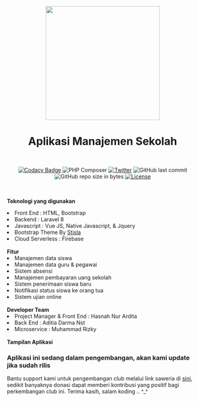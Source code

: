 <p align="center">
<img src='http://asset.justhasnah.my.id/screenshoot/Logo_Project/nadha_school_logo.jpg' width='300px'>
</p>
<h1 align="center">Aplikasi Manajemen Sekolah</h1>
<br>
<span align="center">

[![Codacy Badge](https://app.codacy.com/project/badge/Grade/73992f34e72143c58ec4fc34d4c51f8b)](https://www.codacy.com/manual/haxorsprogramming/Nadha-School?utm_source=github.com&amp;utm_medium=referral&amp;utm_content=haxorsprogramming/Nadha-School&amp;utm_campaign=Badge_Grade) ![PHP Composer](https://github.com/haxorsprogramming/Nadha-School/workflows/PHP%20Composer/badge.svg) [![Twitter](https://img.shields.io/twitter/follow/nadha_alditha.svg?style=social&label=Follow)](https://twitter.com/intent/follow?screen_name=nadha_alditha) ![GitHub last commit](https://img.shields.io/github/last-commit/haxorsprogramming/Nadha-School.svg) ![GitHub repo size in bytes](https://img.shields.io/github/repo-size/badges/shields.svg) [![License](https://img.shields.io/github/license/haxorsprogramming/Nadha-School.svg)](LICENSE)


</span>
</p>

<br/><br/>
<b>Teknologi yang digunakan</b>
<li>Front End : HTML, Bootstrap</li>
<li>Backend : Laravel 8</li>
<li>Javascript : Vue JS, Native Javascript, & Jquery</li>
<li>Bootstrap Theme By <a href="https://demo.getstisla.com/index.html">Stisla</a></li>
<li>Cloud Serverless : Firebase</li>
<br/>
<b>Fitur</b>
<li> Manajemen data siswa</li>
<li> Manajemen data guru & pegawai</li>
<li> Sistem absensi</li>
<li> Manajemen pembayaran uang sekolah</li>
<li> Sistem penerimaan siswa baru</li>
<li> Notifikasi status siswa ke orang tua</li>
<li> Sistem ujian online</li>
<br/>
<b>Developer Team</b>
<li> Project Manager & Front End : Hasnah Nur Ardita</li>
<li> Back End : Aditia Darma Nst</li>
<li> Microservice : Muhammad Rizky</li>
<br/>
<b>Tampilan Aplikasi</b>
<br/>

<h3><b>Aplikasi ini sedang dalam pengembangan, akan kami update jika sudah rilis</b></h3>

Bantu support kami untuk pengembangan club melalui link saweria di <a href='https://saweria.co/donate/haxorsprogramming'>sini</a>, sedikit banyaknya donasi dapat memberi kontribusi yang positif bagi perkembangan club ini. Terima kasih, salam koding .. ^_^
